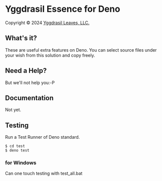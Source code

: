 # Yggdrasil Essence for Deno

Copyright © 2024 [Yggdrasil Leaves, LLC.](https://yggdrasil-leaves.com)

## What's it?

These are useful extra features on Deno.
You can select source files under your wish from this solution and copy freely.

## Need a Help?

But we'll not help you:-P

## Documentation

Not yet.

## Testing

Run a Test Runner of Deno standard.  

```
$ cd test
$ deno test
```

### for Windows

Can one touch testing with test_all.bat

